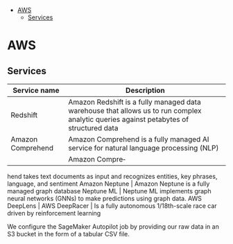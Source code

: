 <!--ts-->
   * [AWS](#aws)
      * [Services](#services)

<!-- Added by: gil_diy, at: Sun 27 Mar 2022 11:33:15 IDT -->

<!--te-->


# AWS

## Services

Service name | Description
------------|-----
Redshift | Amazon Redshift is a fully managed data warehouse that allows us to run complex analytic queries against petabytes of structured data
Amazon Comprehend | Amazon Comprehend is a fully managed AI service for natural language processing (NLP) 
                  | Amazon Compre‐
hend takes text documents as input and recognizes entities, key phrases, language,
and sentiment
Amazon Neptune  | Amazon Neptune is a fully managed graph database
Neptune ML |  Neptune ML implements graph neural networks (GNNs) to make predictions using graph data.
AWS DeepLens | 
AWS DeepRacer | Is a fully autonomous 1/18th-scale race car driven by reinforcement learning
 
We configure the SageMaker Autopilot job by providing our raw data in an S3 bucket
in the form of a tabular CSV file.
